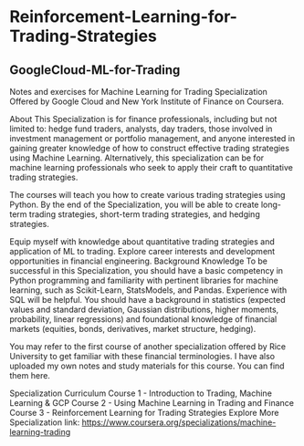 # Reinforcement-Learning-for-Trading-Strategies
## GoogleCloud-ML-for-Trading
Notes and exercises for Machine Learning for Trading Specialization Offered by Google Cloud and New York Institute of Finance on Coursera.

About
This Specialization is for finance professionals, including but not limited to: hedge fund traders, analysts, day traders, those involved in investment management or portfolio management, and anyone interested in gaining greater knowledge of how to construct effective trading strategies using Machine Learning. Alternatively, this specialization can be for machine learning professionals who seek to apply their craft to quantitative trading strategies.

The courses will teach you how to create various trading strategies using Python. By the end of the Specialization, you will be able to create long-term trading strategies, short-term trading strategies, and hedging strategies.

Equip myself with knowledge about quantitative trading strategies and application of ML to trading.
Explore career interests and development opportunities in financial engineering.
Background Knowledge
To be successful in this Specialization, you should have a basic competency in Python programming and familiarity with pertinent libraries for machine learning, such as Scikit-Learn, StatsModels, and Pandas. Experience with SQL will be helpful. You should have a background in statistics (expected values and standard deviation, Gaussian distributions, higher moments, probability, linear regressions) and foundational knowledge of financial markets (equities, bonds, derivatives, market structure, hedging).

You may refer to the first course of another specialization offered by Rice University to get familiar with these financial terminologies. I have also uploaded my own notes and study materials for this course. You can find them here.

Specialization Curriculum
Course 1 - Introduction to Trading, Machine Learning & GCP
Course 2 - Using Machine Learning in Trading and Finance
Course 3 - Reinforcement Learning for Trading Strategies
Explore More
Specialization link: https://www.coursera.org/specializations/machine-learning-trading
